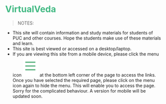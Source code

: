 # <span style="color:#42b983">VirtualVeda</span>

> NOTES:
* This site will contain information and study materials for students of PUC and other courses. Hope the students make use of these materials and learn.
* This site is best viewed or accessed on a desktop/laptop.
* If you are viewing this site from a mobile device, please click the menu icon <img src="res/menuicon.png" max-width="25px"> at the bottom left corner of the page to access the links. Once you have selected the required page, please click on the menu icon again to hide the menu. This will enable you to access the page. Sorry for the complicated behaviour. A version for mobile will be updated soon.

